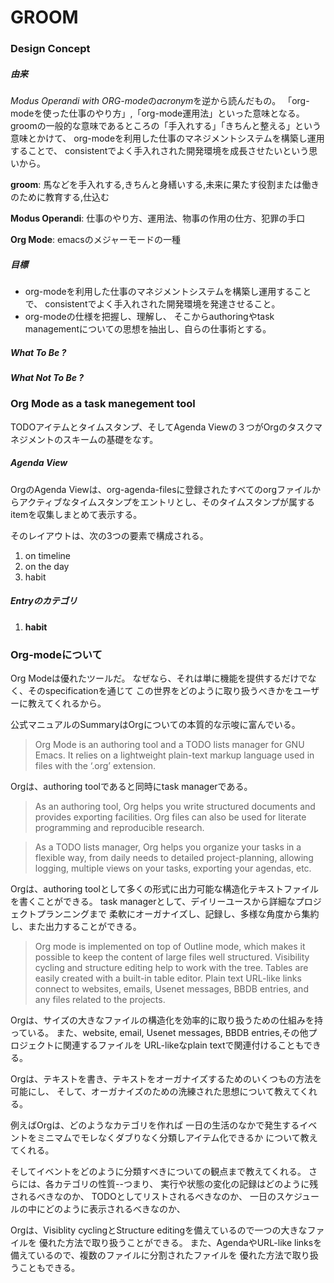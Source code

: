 # GROOM

### Design Concept

##### 由来

*Modus Operandi with ORG-mode*の*acronym*を逆から読んだもの。
「org-modeを使った仕事のやり方」,「org-mode運用法」といった意味となる。
groomの一般的な意味であるところの「手入れする」「きちんと整える」という意味とかけて、
org-modeを利用した仕事のマネジメントシステムを構築し運用することで、
consistentでよく手入れされた開発環境を成長させたいという思いから。

**groom**: 
馬などを手入れする,きちんと身繕いする,未来に果たす役割または働きのために教育する,仕込む

**Modus Operandi**: 
仕事のやり方、運用法、物事の作用の仕方、犯罪の手口  

**Org Mode**: 
emacsのメジャーモードの一種


##### 目標

+ org-modeを利用した仕事のマネジメントシステムを構築し運用することで、
consistentでよく手入れされた開発環境を発達させること。
+ org-modeの仕様を把握し、理解し、
そこからauthoringやtask managementについての思想を抽出し、自らの仕事術とする。


##### What To Be ?


##### What Not To Be ?

### Org Mode as a task manegement tool

TODOアイテムとタイムスタンプ、そしてAgenda Viewの３つがOrgのタスクマネジメントのスキームの基礎をなす。

##### Agenda View

OrgのAgenda Viewは、org-agenda-filesに登録されたすべてのorgファイルからアクティブなタイムスタンプをエントリとし、そのタイムスタンプが属するitemを収集しまとめて表示する。

そのレイアウトは、次の3つの要素で構成される。
1. on timeline
1. on the day
1. habit


##### Entryのカテゴリ

1. **habit**




### Org-modeについて

Org Modeは優れたツールだ。
なぜなら、それは単に機能を提供するだけでなく、そのspecificationを通じて
この世界をどのように取り扱うべきかをユーザーに教えてくれるから。

公式マニュアルのSummaryはOrgについての本質的な示唆に富んでいる。

> Org Mode is an authoring tool and a TODO lists manager for GNU Emacs. It relies on a lightweight plain-text markup language used in files with the ‘.org’ extension.

Orgは、authoring toolであると同時にtask managerである。

> As an authoring tool, Org helps you write structured documents and provides exporting facilities. Org files can also be used for literate programming and reproducible research.

> As a TODO lists manager, Org helps you organize your tasks in a flexible way, from daily needs to detailed project-planning, allowing logging, multiple views on your tasks, exporting your agendas, etc.

Orgは、authoring toolとして多くの形式に出力可能な構造化テキストファイルを書くことができる。
task managerとして、デイリーユースから詳細なプロジェクトプランニングまで
柔軟にオーガナイズし、記録し、多様な角度から集約し、また出力することができる。

> Org mode is implemented on top of Outline mode, which makes it possible to keep the content of large files well structured. Visibility cycling and structure editing help to work with the tree. Tables are easily created with a built-in table editor. Plain text URL-like links connect to websites, emails, Usenet messages, BBDB entries, and any files related to the projects.

Orgは、サイズの大きなファイルの構造化を効率的に取り扱うための仕組みを持っている。
また、website, email, Usenet messages, BBDB entries,その他プロジェクトに関連するファイルを
URL-likeなplain textで関連付けることもできる。


Orgは、テキストを書き、テキストをオーガナイズするためのいくつもの方法を可能にし、
そして、オーガナイズのための洗練された思想について教えてくれる。

例えばOrgは、どのようなカテゴリを作れば
一日の生活のなかで発生するイベントをミニマムでモレなくダブりなく分類しアイテム化できるか
について教えてくれる。

そしてイベントをどのように分類すべきについての観点まで教えてくれる。
さらには、各カテゴリの性質--つまり、
実行や状態の変化の記録はどのように残されるべきなのか、
TODOとしてリストされるべきなのか、
一日のスケジュールの中にどのように表示されるべきなのか、

Orgは、Visiblity cyclingとStructure editingを備えているので一つの大きなファイルを
優れた方法で取り扱うことができる。
また、AgendaやURL-like linksを備えているので、複数のファイルに分割されたファイルを
優れた方法で取り扱うこともできる。


